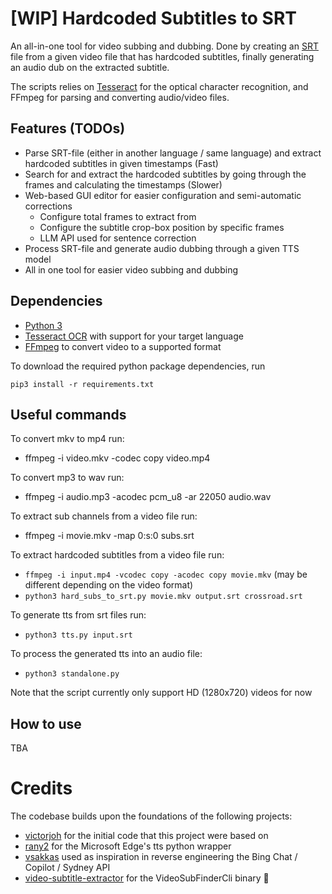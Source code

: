# [WIP] Hardcoded Subtitles to SRT

An all-in-one tool for video subbing and dubbing. Done by creating an [SRT](https://www.matroska.org/technical/subtitles.html#srt-subtitles) file from
a given video file that has hardcoded subtitles, finally generating an audio dub on the extracted subtitle.

The scripts relies on [Tesseract](https://github.com/tesseract-ocr/tesseract) for the optical character recognition, and FFmpeg for parsing and converting audio/video files.

## Features (TODOs)

- Parse SRT-file (either in another language / same language) and extract hardcoded subtitles in given timestamps (Fast)
- Search for and extract the hardcoded subtitles by going through the frames and calculating the timestamps (Slower)
- Web-based GUI editor for easier configuration and semi-automatic corrections
  - Configure total frames to extract from
  - Configure the subtitle crop-box position by specific frames
  - LLM API used for sentence correction
- Process SRT-file and generate audio dubbing through a given TTS model
- All in one tool for easier video subbing and dubbing

## Dependencies

- [Python 3](https://www.python.org/downloads/)
- [Tesseract OCR](https://github.com/tesseract-ocr/tesseract#installing-tesseract) with support for your target language
- [FFmpeg](https://ffmpeg.org/download.html) to convert video to a supported format

To download the required python package dependencies, run

```
pip3 install -r requirements.txt
```

## Useful commands
To convert mkv to mp4 run:
- ffmpeg -i video.mkv -codec copy video.mp4

To convert mp3 to wav run:
- ffmpeg -i audio.mp3 -acodec pcm_u8 -ar 22050 audio.wav

To extract sub channels from a video file run:
- ffmpeg -i movie.mkv -map 0:s:0 subs.srt

To extract hardcoded subtitles from a video file run:
- `ffmpeg -i input.mp4 -vcodec copy -acodec copy movie.mkv` (may be different depending on the video format)
- `python3 hard_subs_to_srt.py movie.mkv output.srt crossroad.srt`

To generate tts from srt files run:
- `python3 tts.py input.srt`

To process the generated tts into an audio file:
- `python3 standalone.py`

Note that the script currently only support HD (1280x720) videos for now

## How to use
TBA

# Credits

The codebase builds upon the foundations of the following projects:

- [victorjoh](https://github.com/victorjoh/hard-subs-to-srt) for the initial code that this project were based on
- [rany2](https://github.com/rany2/edge-tts) for the Microsoft Edge's tts python wrapper
- [vsakkas](https://github.com/vsakkas/sydney.py) used as inspiration in reverse engineering the Bing Chat / Copilot / Sydney API
- [video-subtitle-extractor](https://github.com/YaoFANGUK/video-subtitle-extractor) for the VideoSubFinderCli binary :pray:
